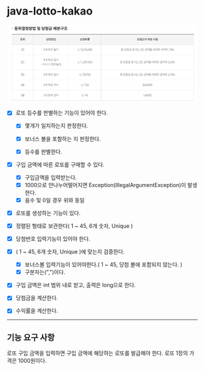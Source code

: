 # java-lotto-kakao

![img.png](img.png)

- [x] 로또 등수를 판별하는 기능이 있어야 한다.

  - [x] 몇개가 일치하는지 판정한다.
  - [x] 보너스 볼을 포함하는 지 판정한다.
  - [x] 등수를 판별한다.



- [x] 구입 금액에 따른 로또를 구매할 수 있다.
  - [x] 구입금액을 입력받는다.
  - [x] 1000으로 안나누어떨어지면 Exception(IllegalArgumentException)이 발생한다.
  - [x] 음수 및 0일 경우 위와 동일

- [x] 로또를 생성하는 기능이 있다.

- [x] 정렬된 형태로 보관한다( 1 ~ 45, 6개 숫자, Unique )

- [x] 당첨번호 입력기능이 있어야 한다.

- [x] ( 1 ~ 45, 6개 숫자, Unique )에 맞는지 검증한다.
  - [x] 보너스볼 입력기능이 있어야한다.( 1 ~ 45, 당첨 볼에 포함되지 않는다. )
  - [x] 구분자는(",")이다.

- [x] 구입 금액은 int 범위 내로 받고, 출력은 long으로 한다.

- [x] 당첨금을 계산한다.

- [x] 수익률을 계산한다.










---

## 기능 요구 사항

로또 구입 금액을 입력하면 구입 금액에 해당하는 로또를 발급해야 한다.
로또 1장의 가격은 1000원이다.
